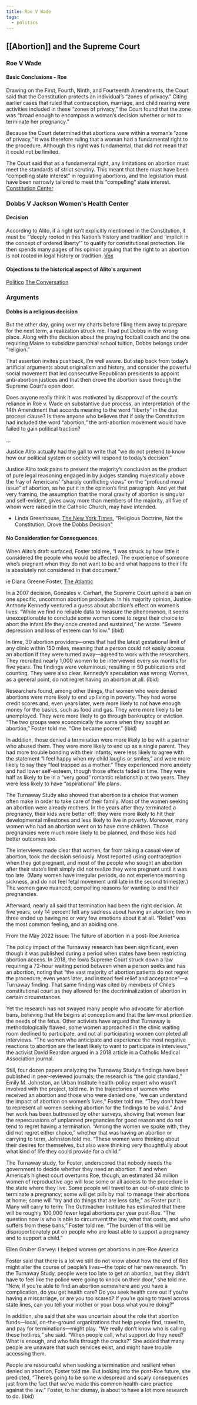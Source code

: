 ```yaml
---
title: Roe V Wade
tags:
  - politics
---
```





## [[Abortion]] and the Supreme Court


### Roe V Wade


#### Basic Conclusions - Roe 

Drawing on the First, Fourth, Ninth, and Fourteenth Amendments, the Court said that the Constitution protects an individual’s “zones of privacy.” Citing earlier cases that ruled that contraception, marriage, and child rearing were activities included in these “zones of privacy,” the Court found that the zone was “broad enough to encompass a woman’s decision whether or not to terminate her pregnancy.”

Because the Court determined that abortions were within a woman’s “zone of privacy,” it was therefore ruling that a woman had a fundamental right to the procedure. Although this right was fundamental, that did not mean that it could not be limited.

The Court said that as a fundamental right, any limitations on abortion must meet the standards of strict scrutiny. This meant that there must have been “compelling state interest” in regulating abortions, and the legislation must have been narrowly tailored to meet this “compelling” state interest. [Constitution Center](https://constitutioncenter.org/interactive-constitution/blog/landmark-cases-roe-v-wade)


### Dobbs V Jackson Women's Health Center


#### Decision

According to Alito, if a right isn’t explicitly mentioned in the Constitution, it must be “‘deeply rooted in this Nation’s history and tradition’ and ‘implicit in the concept of ordered liberty’” to qualify for constitutional protection. He then spends many pages of his opinion arguing that the right to an abortion is not rooted in legal history or tradition. [Vox](https://www.vox.com/2022/6/24/23181720/supreme-court-dobbs-jackson-womens-health-samuel-alito-roe-wade-abortion-marriage-contraception)


#### Objections to the historical aspect of Alito's argument

[Politico](https://www.politico.com/news/magazine/2022/06/02/alitos-anti-roe-argument-wrong-00036174)
[The Conversation](https://theconversation.com/abortion-decision-cherry-picks-history-when-the-us-constitution-was-ratified-women-had-much-more-autonomy-over-abortion-decisions-than-during-19th-century-185947)


### Arguments


#### Dobbs is a religious decision 

But the other day, going over my charts before filing them away to prepare for the next term, a realization struck me. I had put Dobbs in the wrong place. Along with the decision about the praying football coach and the one requiring Maine to subsidize parochial school tuition, Dobbs belongs under “religion.”

That assertion invites pushback, I’m well aware. But step back from today’s artificial arguments about originalism and history, and consider the powerful social movement that led consecutive Republican presidents to appoint anti-abortion justices and that then drove the abortion issue through the Supreme Court’s open door.

Does anyone really think it was motivated by disapproval of the court’s reliance in Roe v. Wade on substantive due process, an interpretation of the 14th Amendment that accords meaning to the word “liberty” in the due process clause? Is there anyone who believes that if only the Constitution had included the word “abortion,” the anti-abortion movement would have failed to gain political traction?

...

Justice Alito actually had the gall to write that “we do not pretend to know how our political system or society will respond to today’s decision.”

Justice Alito took pains to present the majority’s conclusion as the product of pure legal reasoning engaged in by judges standing majestically above the fray of Americans’ “sharply conflicting views” on the “profound moral issue” of abortion, as he put it in the opinion’s first paragraph. And yet that very framing, the assumption that the moral gravity of abortion is singular and self-evident, gives away more than members of the majority, all five of whom were raised in the Catholic Church, may have intended.

-   Linda Greenhouse, [The New York Times](https://www.nytimes.com/2022/07/22/opinion/abortion-religion-supreme-court.html), "Religious Doctrine, Not the Constitution, Drove the Dobbs Decision"


#### No Consideration for Consequences 

When Alito’s draft surfaced, Foster told me, “I was struck by how little it considered the people who would be affected. The experience of someone who’s pregnant when they do not want to be and what happens to their life is absolutely not considered in that document.”

ie Diana Greene Foster, [The Atlantic](https://www.theatlantic.com/ideas/archive/2022/06/abortion-turnaway-study-roe-supreme-court/661246/)

In a 2007 decision, Gonzales v. Carhart, the Supreme Court upheld a ban on one specific, uncommon abortion procedure. In his majority opinion, Justice Anthony Kennedy ventured a guess about abortion’s effect on women’s lives: “While we find no reliable data to measure the phenomenon, it seems unexceptionable to conclude some women come to regret their choice to abort the infant life they once created and sustained,” he wrote. “Severe depression and loss of esteem can follow.” (ibid)

In time, 30 abortion providers—ones that had the latest gestational limit of any clinic within 150 miles, meaning that a person could not easily access an abortion if they were turned away—agreed to work with the researchers. They recruited nearly 1,000 women to be interviewed every six months for five years. The findings were voluminous, resulting in 50 publications and counting. They were also clear. Kennedy’s speculation was wrong: Women, as a general point, do not regret having an abortion at all. (ibid)

Researchers found, among other things, that women who were denied abortions were more likely to end up living in poverty. They had worse credit scores and, even years later, were more likely to not have enough money for the basics, such as food and gas. They were more likely to be unemployed. They were more likely to go through bankruptcy or eviction. “The two groups were economically the same when they sought an abortion,” Foster told me. “One became poorer.” (ibid)

In addition, those denied a termination were more likely to be with a partner who abused them. They were more likely to end up as a single parent. They had more trouble bonding with their infants, were less likely to agree with the statement “I feel happy when my child laughs or smiles,” and were more likely to say they “feel trapped as a mother.” They experienced more anxiety and had lower self-esteem, though those effects faded in time. They were half as likely to be in a “very good” romantic relationship at two years. They were less likely to have “aspirational” life plans.

The Turnaway Study also showed that abortion is a choice that women often make in order to take care of their family. Most of the women seeking an abortion were already mothers. In the years after they terminated a pregnancy, their kids were better off; they were more likely to hit their developmental milestones and less likely to live in poverty. Moreover, many women who had an abortion went on to have more children. Those pregnancies were much more likely to be planned, and those kids had better outcomes too.

The interviews made clear that women, far from taking a casual view of abortion, took the decision seriously. Most reported using contraception when they got pregnant, and most of the people who sought an abortion after their state’s limit simply did not realize they were pregnant until it was too late. (Many women have irregular periods, do not experience morning sickness, and do not feel fetal movement until late in the second trimester.) The women gave nuanced, compelling reasons for wanting to end their pregnancies.

Afterward, nearly all said that termination had been the right decision. At five years, only 14 percent felt any sadness about having an abortion; two in three ended up having no or very few emotions about it at all. “Relief” was the most common feeling, and an abiding one.

From the May 2022 issue: The future of abortion in a post-Roe America

The policy impact of the Turnaway research has been significant, even though it was published during a period when states have been restricting abortion access. In 2018, the Iowa Supreme Court struck down a law requiring a 72-hour waiting period between when a person seeks and has an abortion, noting that “the vast majority of abortion patients do not regret the procedure, even years later, and instead feel relief and acceptance”—a Turnaway finding. That same finding was cited by members of Chile’s constitutional court  as they allowed for the decriminalization of abortion in certain circumstances.

Yet the research has not swayed many people who advocate for abortion bans, believing that life begins at conception and that the law must prioritize the needs of the fetus. Other activists have argued that Turnaway is methodologically flawed; some women approached in the clinic waiting room declined to participate, and not all participating women completed all interviews. “The women who anticipate and experience the most negative reactions to abortion are the least likely to want to participate in interviews,” the activist David Reardon argued in a 2018 article in a Catholic Medical Association journal.

Still, four dozen papers analyzing the Turnaway Study’s findings have been published in peer-reviewed journals; the research is “the gold standard,” Emily M. Johnston, an Urban Institute health-policy expert who wasn’t involved with the project, told me. In the trajectories of women who received an abortion and those who were denied one, “we can understand the impact of abortion on women’s lives,” Foster told me. “They don’t have to represent all women seeking abortion for the findings to be valid.” And her work has been buttressed by other surveys, showing that women fear the repercussions of unplanned pregnancies for good reason and do not tend to regret having a termination. “Among the women we spoke with, they did not regret either choice,” whether that was having an abortion or carrying to term, Johnston told me. “These women were thinking about their desires for themselves, but also were thinking very thoughtfully about what kind of life they could provide for a child.”

The Turnaway study, for Foster, underscored that nobody needs the government to decide whether they need an abortion. If and when America’s highest court overturns Roe, though, an estimated 34 million women of reproductive age will lose some or all access to the procedure in the state where they live. Some people will travel to an out-of-state clinic to terminate a pregnancy; some will get pills by mail to manage their abortions at home; some will “try and do things that are less safe,” as Foster put it. Many will carry to term: The Guttmacher Institute has estimated that there will be roughly 100,000 fewer legal abortions per year post-Roe. “The question now is who is able to circumvent the law, what that costs, and who suffers from these bans,” Foster told me. “The burden of this will be disproportionately put on people who are least able to support a pregnancy and to support a child.”

Ellen Gruber Garvey: I helped women get abortions in pre-Roe America

Foster said that there is a lot we still do not know about how the end of Roe might alter the course of people’s lives—the topic of her new research. “In the Turnaway Study, people were too late to get an abortion, but they didn’t have to feel like the police were going to knock on their door,” she told me. “Now, if you’re able to find an abortion somewhere and you have a complication, do you get health care? Do you seek health care out if you’re having a miscarriage, or are you too scared? If you’re going to travel across state lines, can you tell your mother or your boss what you’re doing?”

In addition, she said that she was uncertain about the role that abortion funds—local, on-the-ground organizations that help people find, travel to, and pay for terminations—might play. “We really don’t know who is calling these hotlines,” she said. “When people call, what support do they need? What is enough, and who falls through the cracks?” She added that many people are unaware that such services exist, and might have trouble accessing them.

People are resourceful when seeking a termination and resilient when denied an abortion, Foster told me. But looking into the post-Roe future, she predicted, “There’s going to be some widespread and scary consequences just from the fact that we’ve made this common health-care practice against the law.” Foster, to her dismay, is about to have a lot more research to do. (ibid)